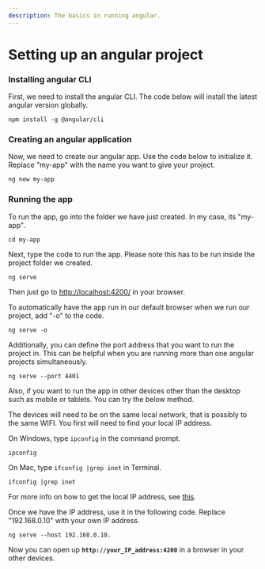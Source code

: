 ```yaml
---
description: The basics in running angular.
---
```


# Setting up an angular project

### Installing angular CLI

First, we need to install the angular CLI. The code below will install the latest angular version globally.

```text
npm install -g @angular/cli
```

### Creating an angular application

Now, we need to create our angular app. Use the code below to initialize it. Replace "my-app" with the name you want to give your project. 

```text
ng new my-app
```

### Running the app

To run the app, go into the folder we have just created. In my case, its "my-app".

```text
cd my-app
```

Next, type the code to run the app. Please note this has to be run inside the project folder we created.

```text
ng serve
```

Then just go to [http://localhost:4200/](http://localhost:4200/) in your browser.

To automatically have the app run in our default browser when we run our project, add "-o" to the code.

```text
ng serve -o
```

Additionally, you can define the port address that you want to run the project in. This can be helpful when you are running more than one angular projects simultaneously.

```text
ng serve --port 4401    
```

Also, if you want to run the app in other devices other than the desktop such as mobile or tablets. You can try the below method.

The devices will need to be on the same local network, that is possibly to the same WIFI. You first will need to find your local IP address.

On Windows, type `ipconfig`  in the command prompt.

```text
ipconfig
```

On Mac, type `ifconfig |grep inet` in Terminal.

```text
ifconfig |grep inet
```

For more info on how to get the local IP address, see [this](https://lifehacker.com/how-to-find-your-local-and-external-ip-address-5833108). 

Once we have the IP address, use it in the following code. Replace "192.168.0.10" with your own IP address.

```text
ng serve --host 192.168.0.10.
```

Now you can open up **`http://your_IP_address:4200`** in a browser in your other devices.

